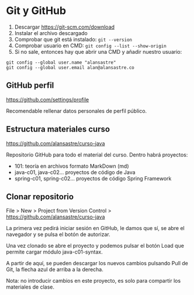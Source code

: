 
# Git y GitHub


1. Descargar https://git-scm.com/download
2. Instalar el archivo descargado
3. Comprobar que git está instalado: `git --version`
4. Comprobar usuario en CMD: `git config --list --show-origin`
5. Si no sale, entonces hay que abrir una CMD y añadir nuestro usuario:

```
git config --global user.name "alansastre"
git config --global user.email alan@alansastre.co
```

## GitHub perfil

https://github.com/settings/profile

Recomendable rellenar datos personales de perfil público.


## Estructura materiales curso

https://github.com/alansastre/curso-java

Repositorio GitHub para todo el material del curso. Dentro habrá proyectos:

* 101: teoría en archivos formato MarkDown (md)
* java-c01, java-c02... proyectos de código de Java
* spring-c01, spring-c02... proyectos de código Spring Framework

## Clonar repositorio

File > New > Project from Version Control > https://github.com/alansastre/curso-java

La primera vez pedirá iniciar sesión en GitHub, le damos que sí, se abre el navegador y se pulsa 
el botón de autorizar.

Una vez clonado se abre el proyecto y podemos pulsar el botón Load que permite cargar módulo 
java-c01-syntax.

A partir de aquí, se pueden descargar los nuevos cambios pulsando Pull de Git, la flecha azul de 
arriba a la derecha.

Nota: no introducir cambios en este proyecto, es solo para compartir los materiales de clase.